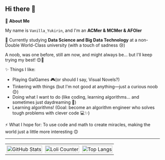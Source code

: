 ## Hi there 👋

🍓 **About Me**

My name is `Vanilla_Yukirin`, and I'm an **ACMer & MCMer & AFOIer**

🌱 Currently studying **Data Science and Big Data Technology** at a non-Double World-Class university (with a touch of sadness 😢)

A noob, was one before, still am now, and might always be... but I'll keep trying my best! 😊💪

✨ Things I like:
- Playing GalGames 🎮(or should I say, Visual Novels?)
- Tinkering with things (but I'm not good at anything—just a curious noob 😊)
- Doing what I want to do (like coding, learning algorithms... and sometimes just daydreaming 🌙)
- Learning algorithms! (Goal: become an algorithm engineer who solves tough problems with clever code 💻✨)

⚡ What I hope for: To use code and math to create miracles, making the world just a little more interesting 😊


---


<table style="width: 100%; border-collapse: collapse; border: none;">
  <tr>
    <!-- GitHub Stats 图片 -->
    <td style="text-align: center; padding: 5px;">
      <a href="#">
        <img src="https://github-readme-stats.vercel.app/api?username=Vanilla-Yukirin&count_private=true&show_icons=true" alt="GitHub Stats" style="width: 100%; max-width: 320px;" />
      </a>
    </td>
    <!-- Loli 计数器 图片 -->
    <td style="text-align: center; padding: 5px;">
      <img src="https://count.getloli.com/@Vanilla-chan-nya?name=Vanilla_chan&theme=moebooru&padding=7&offset=0&align=top&scale=1&pixelated=1" alt="Loli Counter" style="width: 100%; max-width: 320px;" />
    </td>
    <!-- Top Langs 图片 -->
    <td style="text-align: center; padding: 5px;">
      <a href="#">
        <img src="https://github-readme-stats.vercel.app/api/top-langs/?username=Vanilla-Yukirin&layout=compact" alt="Top Langs" style="width: 100%; max-width: 320px;" />
      </a>
    </td>
  </tr>
</table>
